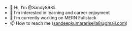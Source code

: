 - 👋 Hi, I’m @Sandy8985
- 👀 I’m interested in learning and career enjoyment
- 🌱 I’m currently working on MERN Fullstack
- 📫 How to reach me (sandeepkumararisella8@gmail.com)

<!---
Sandy8985/Sandy8985 is a ✨ special ✨ repository because its `README.md` (this file) appears on your GitHub profile.
You can click the Preview link to take a look at your changes.
--->
